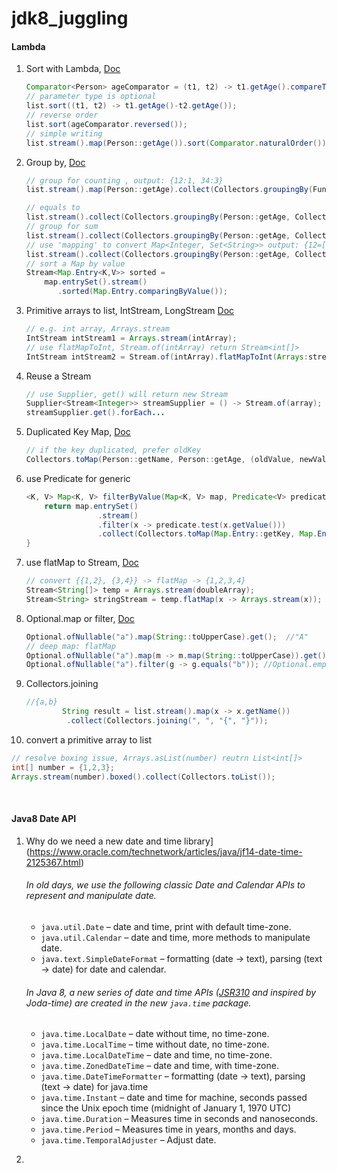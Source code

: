 # jdk8_juggling
#### Lambda

1. Sort with Lambda, [Doc](https://docs.oracle.com/javase/8/docs/api/java/util/Comparator.html)

   ```java
   Comparator<Person> ageComparator = (t1, t2) -> t1.getAge().compareTo(t2.getAge());
   // parameter type is optional
   list.sort((t1, t2) -> t1.getAge()-t2.getAge());
   // reverse order
   list.sort(ageComparator.reversed());
   // simple writing
   list.stream().map(Person::getAge()).sort(Comparator.naturalOrder());
   ```

2. Group by, [Doc](https://docs.oracle.com/javase/8/docs/api/java/util/stream/Collectors.html)

   ```java
   // group for counting , output: {12:1, 34:3}
   list.stream().map(Person::getAge).collect(Collectors.groupingBy(Function.identity(), Collectors.counting));

   // equals to
   list.stream().collect(Collectors.groupingBy(Person::getAge, Collectors.counting()));
   // group for sum
   list.stream().collect(Collectors.groupingBy(Person::getAge, Collectors.summingInt(Person::getQty)));
   // use 'mapping' to convert Map<Integer, Set<String>> output: {12=[chen], 23=[nehc]}
   list.stream().collect(Collectors.groupingBy(Person::getAge, Collectors.mapping(Person::getName, Collectors.toSet())));
   // sort a Map by value
   Stream<Map.Entry<K,V>> sorted =
       map.entrySet().stream()
          .sorted(Map.Entry.comparingByValue());
   ```

3. Primitive arrays to list, IntStream, LongStream  [Doc](https://docs.oracle.com/javase/8/docs/api/java/util/stream/IntStream.html)

   ```java
   // e.g. int array, Arrays.stream
   IntStream intStream1 = Arrays.stream(intArray);
   // use flatMapToInt, Stream.of(intArray) return Stream<int[]>
   IntStream intStream2 = Stream.of(intArray).flatMapToInt(Arrays:stream);
   ```

4. Reuse a Stream

   ```java
   // use Supplier, get() will return new Stream
   Supplier<Stream<Integer>> streamSupplier = () -> Stream.of(array);
   streamSupplier.get().forEach...
   ```

5. Duplicated Key Map, [Doc](https://docs.oracle.com/javase/8/docs/api/java/util/stream/Collectors.html)

   ```java
   // if the key duplicated, prefer oldKey
   Collectors.toMap(Person::getName, Person::getAge, (oldValue, newValue) -> oldValue);
   ```

6. use Predicate for generic

   ```java
   <K, V> Map<K, V> filterByValue(Map<K, V> map, Predicate<V> predicate) {
       return map.entrySet()
                   .stream()
                   .filter(x -> predicate.test(x.getValue()))
                   .collect(Collectors.toMap(Map.Entry::getKey, Map.Entry::getValue));
   }
   ```

7. use flatMap to Stream, [Doc](https://docs.oracle.com/javase/8/docs/api/java/util/stream/Stream.html#flatMap-java.util.function.Function-)

   ```java
   // convert {{1,2}, {3,4}} -> flatMap -> {1,2,3,4}
   Stream<String[]> temp = Arrays.stream(doubleArray);
   Stream<String> stringStream = temp.flatMap(x -> Arrays.stream(x));
   ```

8. Optional.map or filter, [Doc](https://docs.oracle.com/javase/8/docs/api/java/util/Optional.html)

   ```java
   Optional.ofNullable("a").map(String::toUpperCase).get();  //"A"
   // deep map: flatMap
   Optional.ofNullable("a").map(m -> m.map(String::toUpperCase)).get();  //"A"
   Optional.ofNullable("a").filter(g -> g.equals("b")); //Optional.empty
   ```

9. Collectors.joining 

   ```java
   //{a,b}
           String result = list.stream().map(x -> x.getName())
   			.collect(Collectors.joining(", ", "{", "}"));
   ```

10. convert a primitive array to list

   ```java
   // resolve boxing issue, Arrays.asList(number) reutrn List<int[]>
   int[] number = {1,2,3};
   Arrays.stream(number).boxed().collect(Collectors.toList());
   ```

   ​

   #### Java8 Date API

   1. Why do we need a new date and time library](https://www.oracle.com/technetwork/articles/java/jf14-date-time-2125367.html)

      ###### In old days, we use the following classic Date and Calendar APIs to represent and manipulate date.

      - `java.util.Date` – date and time, print with default time-zone.
      - `java.util.Calendar` – date and time, more methods to manipulate date.
      - `java.text.SimpleDateFormat` – formatting (date -> text), parsing (text -> date) for date and calendar.

      ###### In Java 8, a new series of date and time APIs ([JSR310](https://jcp.org/en/jsr/detail?id=310) and inspired by Joda-time) are created in the new `java.time` package.

      - `java.time.LocalDate` – date without time, no time-zone.
      - `java.time.LocalTime` – time without date, no time-zone.
      - `java.time.LocalDateTime` – date and time, no time-zone.
      - `java.time.ZonedDateTime` – date and time, with time-zone.
      - `java.time.DateTimeFormatter` – formatting (date -> text), parsing (text -> date) for java.time
      - `java.time.Instant` – date and time for machine, seconds passed since the Unix epoch time (midnight of January 1, 1970 UTC)
      - `java.time.Duration` – Measures time in seconds and nanoseconds.
      - `java.time.Period` – Measures time in years, months and days.
      - `java.time.TemporalAdjuster` – Adjust date.

   2. ​